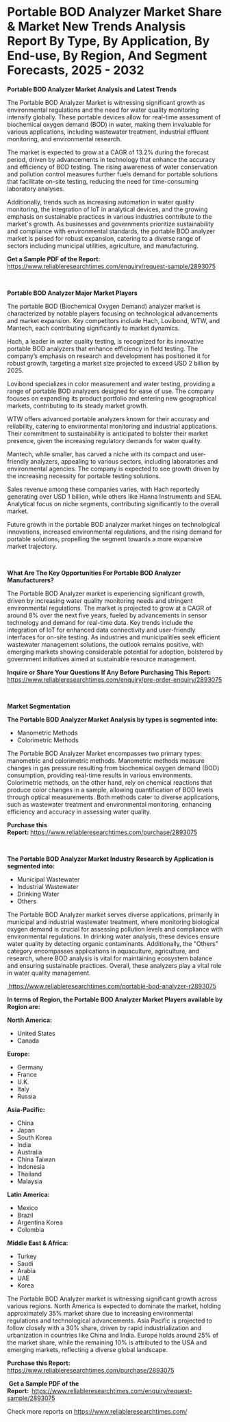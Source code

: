 <p><h1>Portable BOD Analyzer Market Share & Market New Trends Analysis Report By Type, By Application, By End-use, By Region, And Segment Forecasts, 2025 - 2032</h1></p><p><strong>Portable BOD Analyzer Market Analysis and Latest Trends</strong></p>
<p><p>The Portable BOD Analyzer Market is witnessing significant growth as environmental regulations and the need for water quality monitoring intensify globally. These portable devices allow for real-time assessment of biochemical oxygen demand (BOD) in water, making them invaluable for various applications, including wastewater treatment, industrial effluent monitoring, and environmental research.</p><p>The market is expected to grow at a CAGR of 13.2% during the forecast period, driven by advancements in technology that enhance the accuracy and efficiency of BOD testing. The rising awareness of water conservation and pollution control measures further fuels demand for portable solutions that facilitate on-site testing, reducing the need for time-consuming laboratory analyses.</p><p>Additionally, trends such as increasing automation in water quality monitoring, the integration of IoT in analytical devices, and the growing emphasis on sustainable practices in various industries contribute to the market's growth. As businesses and governments prioritize sustainability and compliance with environmental standards, the portable BOD analyzer market is poised for robust expansion, catering to a diverse range of sectors including municipal utilities, agriculture, and manufacturing.</p></p>
<p><strong>Get a Sample PDF of the Report:&nbsp;</strong> <a href="https://www.reliableresearchtimes.com/enquiry/request-sample/2893075?utm_campaign=3088&utm_medium=2&utm_source=Github&utm_content=ia&utm_term=15032025&utm_id=portable-bod-analyzer">https://www.reliableresearchtimes.com/enquiry/request-sample/2893075</a></p>
<p>&nbsp;</p>
<p><strong>Portable BOD Analyzer Major Market Players</strong></p>
<p><p>The portable BOD (Biochemical Oxygen Demand) analyzer market is characterized by notable players focusing on technological advancements and market expansion. Key competitors include Hach, Lovibond, WTW, and Mantech, each contributing significantly to market dynamics.</p><p>Hach, a leader in water quality testing, is recognized for its innovative portable BOD analyzers that enhance efficiency in field testing. The company’s emphasis on research and development has positioned it for robust growth, targeting a market size projected to exceed USD 2 billion by 2025.</p><p>Lovibond specializes in color measurement and water testing, providing a range of portable BOD analyzers designed for ease of use. The company focuses on expanding its product portfolio and entering new geographical markets, contributing to its steady market growth.</p><p>WTW offers advanced portable analyzers known for their accuracy and reliability, catering to environmental monitoring and industrial applications. Their commitment to sustainability is anticipated to bolster their market presence, given the increasing regulatory demands for water quality.</p><p>Mantech, while smaller, has carved a niche with its compact and user-friendly analyzers, appealing to various sectors, including laboratories and environmental agencies. The company is expected to see growth driven by the increasing necessity for portable testing solutions.</p><p>Sales revenue among these companies varies, with Hach reportedly generating over USD 1 billion, while others like Hanna Instruments and SEAL Analytical focus on niche segments, contributing significantly to the overall market. </p><p>Future growth in the portable BOD analyzer market hinges on technological innovations, increased environmental regulations, and the rising demand for portable solutions, propelling the segment towards a more expansive market trajectory.</p></p>
<p>&nbsp;</p>
<p><strong>What Are The Key Opportunities For Portable BOD Analyzer Manufacturers?</strong></p>
<p><p>The Portable BOD Analyzer market is experiencing significant growth, driven by increasing water quality monitoring needs and stringent environmental regulations. The market is projected to grow at a CAGR of around 8% over the next five years, fueled by advancements in sensor technology and demand for real-time data. Key trends include the integration of IoT for enhanced data connectivity and user-friendly interfaces for on-site testing. As industries and municipalities seek efficient wastewater management solutions, the outlook remains positive, with emerging markets showing considerable potential for adoption, bolstered by government initiatives aimed at sustainable resource management.</p></p>
<p><strong>Inquire or Share Your Questions If Any Before Purchasing This Report:</strong> <a href="https://www.reliableresearchtimes.com/enquiry/pre-order-enquiry/2893075?utm_campaign=3088&utm_medium=2&utm_source=Github&utm_content=ia&utm_term=15032025&utm_id=portable-bod-analyzer">https://www.reliableresearchtimes.com/enquiry/pre-order-enquiry/2893075</a></p>
<p>&nbsp;</p>
<p><strong>Market Segmentation</strong></p>
<p><strong>The Portable BOD Analyzer Market Analysis by types is segmented into:</strong></p>
<p><ul><li>Manometric Methods</li><li>Colorimetric Methods</li></ul></p>
<p><p>The Portable BOD Analyzer Market encompasses two primary types: manometric and colorimetric methods. Manometric methods measure changes in gas pressure resulting from biochemical oxygen demand (BOD) consumption, providing real-time results in various environments. Colorimetric methods, on the other hand, rely on chemical reactions that produce color changes in a sample, allowing quantification of BOD levels through optical measurements. Both methods cater to diverse applications, such as wastewater treatment and environmental monitoring, enhancing efficiency and accuracy in assessing water quality.</p></p>
<p><strong>Purchase this Report:&nbsp;</strong><a href="https://www.reliableresearchtimes.com/purchase/2893075?utm_campaign=3088&utm_medium=2&utm_source=Github&utm_content=ia&utm_term=15032025&utm_id=portable-bod-analyzer">https://www.reliableresearchtimes.com/purchase/2893075</a></p>
<p>&nbsp;</p>
<p><strong>The Portable BOD Analyzer Market Industry Research by Application is segmented into:</strong></p>
<p><ul><li>Municipal Wastewater</li><li>Industrial Wastewater</li><li>Drinking Water</li><li>Others</li></ul></p>
<p><p>The Portable BOD Analyzer market serves diverse applications, primarily in municipal and industrial wastewater treatment, where monitoring biological oxygen demand is crucial for assessing pollution levels and compliance with environmental regulations. In drinking water analysis, these devices ensure water quality by detecting organic contaminants. Additionally, the "Others" category encompasses applications in aquaculture, agriculture, and research, where BOD analysis is vital for maintaining ecosystem balance and ensuring sustainable practices. Overall, these analyzers play a vital role in water quality management.</p></p>
<p><a href="https://www.reliableresearchtimes.com/portable-bod-analyzer-r2893075?utm_campaign=3088&utm_medium=2&utm_source=Github&utm_content=ia&utm_term=15032025&utm_id=portable-bod-analyzer">&nbsp;https://www.reliableresearchtimes.com/portable-bod-analyzer-r2893075</a></p>
<p><strong>In terms of Region, the Portable BOD Analyzer Market Players available by Region are:</strong></p>
<p>
    <p> <strong> North America: </strong>
        <ul>
            <li>United States</li>
            <li>Canada</li>
        </ul>
        </p> 
    <p> <strong> Europe: </strong>
        <ul>
            <li>Germany</li>
            <li>France</li>
            <li>U.K.</li>
            <li>Italy</li>
            <li>Russia</li>
        </ul>
        </p> 
    <p> <strong> Asia-Pacific: </strong>
        <ul>
            <li>China</li>
            <li>Japan</li>
            <li>South Korea</li>
            <li>India</li>
            <li>Australia</li>
            <li>China Taiwan</li>
            <li>Indonesia</li>
            <li>Thailand</li>
            <li>Malaysia</li>
        </ul>
        </p> 
    <p> <strong> Latin America: </strong>
        <ul>
            <li>Mexico</li>
            <li>Brazil</li>
            <li>Argentina Korea</li>
            <li>Colombia</li>
        </ul>
        </p> 
    <p> <strong> Middle East & Africa: </strong>
        <ul>
            <li>Turkey</li>
            <li>Saudi</li>
            <li>Arabia</li>
            <li>UAE</li>
            <li>Korea</li>
        </ul>
    </p>
    </p>
<p><p>The Portable BOD Analyzer market is witnessing significant growth across various regions. North America is expected to dominate the market, holding approximately 35% market share due to increasing environmental regulations and technological advancements. Asia Pacific is projected to follow closely with a 30% share, driven by rapid industrialization and urbanization in countries like China and India. Europe holds around 25% of the market share, while the remaining 10% is attributed to the USA and emerging markets, reflecting a diverse global landscape.</p></p>
<p><strong>Purchase this Report: </strong><a href="https://www.reliableresearchtimes.com/purchase/2893075?utm_campaign=3088&utm_medium=2&utm_source=Github&utm_content=ia&utm_term=15032025&utm_id=portable-bod-analyzer">https://www.reliableresearchtimes.com/purchase/2893075</a></p>
<p>&nbsp;<strong>Get a Sample PDF of the Report:&nbsp;&nbsp;</strong><a href="https://www.reliableresearchtimes.com/enquiry/request-sample/2893075?utm_campaign=3088&utm_medium=2&utm_source=Github&utm_content=ia&utm_term=15032025&utm_id=portable-bod-analyzer">https://www.reliableresearchtimes.com/enquiry/request-sample/2893075</a></p>
<p><strong></strong></p>
<p>Check more reports on <a href="https://www.reliableresearchtimes.com/?utm_campaign=3088&utm_medium=2&utm_source=Github&utm_content=ia&utm_term=15032025&utm_id=portable-bod-analyzer">https://www.reliableresearchtimes.com/</a></p>
